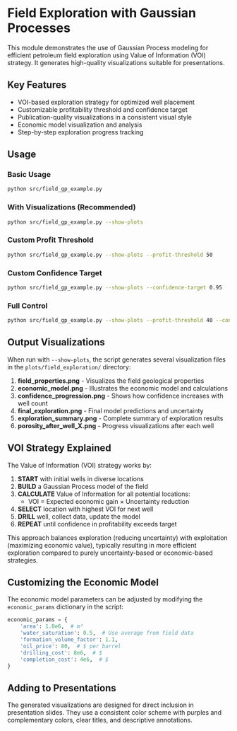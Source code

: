 # Field Exploration with Gaussian Processes

This module demonstrates the use of Gaussian Process modeling for efficient petroleum field exploration using Value of Information (VOI) strategy. It generates high-quality visualizations suitable for presentations.

## Key Features

- VOI-based exploration strategy for optimized well placement
- Customizable profitability threshold and confidence target
- Publication-quality visualizations in a consistent visual style
- Economic model visualization and analysis
- Step-by-step exploration progress tracking

## Usage

### Basic Usage

```bash
python src/field_gp_example.py
```

### With Visualizations (Recommended)

```bash
python src/field_gp_example.py --show-plots
```

### Custom Profit Threshold

```bash
python src/field_gp_example.py --show-plots --profit-threshold 50
```

### Custom Confidence Target

```bash
python src/field_gp_example.py --show-plots --confidence-target 0.95
```

### Full Control

```bash
python src/field_gp_example.py --show-plots --profit-threshold 40 --confidence-target 0.85 --length-scale 1.5
```

## Output Visualizations

When run with `--show-plots`, the script generates several visualization files in the `plots/field_exploration/` directory:

1. **field_properties.png** - Visualizes the field geological properties
2. **economic_model.png** - Illustrates the economic model and calculations
3. **confidence_progression.png** - Shows how confidence increases with well count
4. **final_exploration.png** - Final model predictions and uncertainty
5. **exploration_summary.png** - Complete summary of exploration results
6. **porosity_after_well_X.png** - Progress visualizations after each well

## VOI Strategy Explained

The Value of Information (VOI) strategy works by:

1. **START** with initial wells in diverse locations
2. **BUILD** a Gaussian Process model of the field
3. **CALCULATE** Value of Information for all potential locations:
   - VOI = Expected economic gain × Uncertainty reduction
4. **SELECT** location with highest VOI for next well
5. **DRILL** well, collect data, update the model
6. **REPEAT** until confidence in profitability exceeds target

This approach balances exploration (reducing uncertainty) with exploitation (maximizing economic value), typically resulting in more efficient exploration compared to purely uncertainty-based or economic-based strategies.

## Customizing the Economic Model

The economic model parameters can be adjusted by modifying the `economic_params` dictionary in the script:

```python
economic_params = {
    'area': 1.0e6,  # m²
    'water_saturation': 0.5,  # Use average from field data
    'formation_volume_factor': 1.1,
    'oil_price': 80,  # $ per barrel
    'drilling_cost': 8e6,  # $
    'completion_cost': 4e6,  # $
}
```

## Adding to Presentations

The generated visualizations are designed for direct inclusion in presentation slides. They use a consistent color scheme with purples and complementary colors, clear titles, and descriptive annotations.